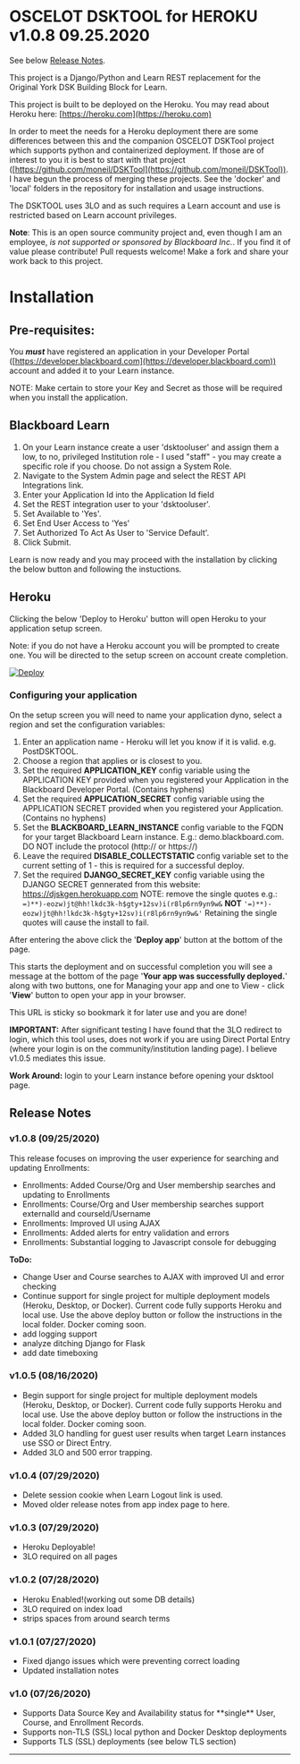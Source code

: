 # OSCELOT DSKTOOL for HEROKU v1.0.8 09.25.2020

See below [Release Notes](#Release-Notes).

This project is a Django/Python and Learn REST replacement for the Original York DSK Building Block for Learn.

This project is built to be deployed on the Heroku. You may read about Heroku here: [https://heroku.com](https://heroku.com) 

In order to meet the needs for a Heroku deployment there are some differences between this and the companion OSCELOT DSKTool project which supports python and containerized deployment. If those are of interest to you it is best to start with that project ([https://github.com/moneil/DSKTool](https://github.com/moneil/DSKTool)). I have begun the process of merging these projects. See the 'docker' and 'local' folders in the repository for installation and usage instructions.

The DSKTOOL uses 3LO and as such requires a Learn account and use is restricted based on Learn account privileges.

**Note**: This is an open source community project and, even though I am an employee, *is not supported or sponsored by Blackboard Inc.*. If you find it of value please contribute! Pull requests welcome! Make a fork and share your work back to this project.

# Installation

## Pre-requisites:
You ***must*** have registered an application in your Developer Portal ([https://developer.blackboard.com](https://developer.blackboard.com)) account and added it to your Learn instance. 

NOTE: Make certain to store your Key and Secret as those will be required when you install the application.

## Blackboard Learn
1. On your Learn instance create a user 'dsktooluser' and assign them a low, to no, privileged Institution role - I used "staff" - you may create a specific role if you choose. Do not assign a System Role. 
2. Navigate to the System Admin page and select the REST API Integrations link.
3. Enter your Application Id into the Application Id field
4. Set the REST integration user to your 'dsktooluser'.
5. Set Available to 'Yes'.
6. Set End User Access to 'Yes'
7. Set Authorized To Act As User to 'Service Default'.
8. Click Submit.

Learn is now ready and you may proceed with the installation by clicking the below button and following the instuctions.

## Heroku

Clicking the below 'Deploy to Heroku' button will open Heroku to your application setup screen. 

Note: if you do not have a Heroku account you will be prompted to create one. You will be directed to the setup screen on account create completion.

<a href="https://heroku.com/deploy">
  <img src="https://www.herokucdn.com/deploy/button.svg" alt="Deploy">
</a>

### Configuring your application
On the setup screen you will need to name your application dyno, select a region and set the configuration variables:
 
1. Enter an application name - Heroku will let you know if it is valid. e.g. PostDSKTOOL.
2. Choose a region that applies or is closest to you.
3. Set the required **APPLICATION\_KEY** config variable using the APPLICATION KEY provided when you registered your Application in the Blackboard Developer Portal. (Contains hyphens)
4. Set the required **APPLICATION\_SECRET** config variable using the APPLICATION SECRET provided when you registered your Application. (Contains no hyphens)
5. Set the **BLACKBOARD\_LEARN\_INSTANCE** config variable to the FQDN for your target Blackboard Learn instance. E.g.: demo.blackboard.com. DO NOT include the protocol (http:// or https://)
6. Leave the required **DISABLE\_COLLECTSTATIC** config variable set to the current setting of 1 - this is required for a successful deploy.
7. Set the required **DJANGO\_SECRET\_KEY** config variable using the DJANGO SECRET gennerated from this website: https://djskgen.herokuapp.com NOTE: remove the single quotes e.g.: 
`=)**)-eozw)jt@hh!lkdc3k-h$gty+12sv)i(r8lp6rn9yn9w&` 
**NOT** 
`'=)**)-eozw)jt@hh!lkdc3k-h$gty+12sv)i(r8lp6rn9yn9w&'`
Retaining the single quotes will cause the install to fail.

After entering the above click the '**Deploy app**' button at the bottom of the page. 

This starts the deployment and on successful completion you will see a message at the bottom of the page '**Your app was successfully deployed.**' along with two buttons, one for Managing your app and one to View - click '**View**' button to open your app in your browser. 

This URL is sticky so bookmark it for later use and you are done!

**IMPORTANT:** After significant testing I have found that the 3LO redirect to login, which this tool uses, does not work if you are using Direct Portal Entry (where your login is on the community/institution landing page). I believe v1.0.5 mediates this issue.

**Work Around:** login to your Learn instance before opening your dsktool page.

## Release Notes
### v1.0.8 (09/25/2020)
This release focuses on improving the user experience for searching and updating Enrollments:
<ul>
  <li>Enrollments: Added Course/Org and User membership searches and updating to Enrollments
  <li>Enrollments: Course/Org and User membership searches support externalId and courseId/Username
  <li>Enrollments: Improved UI using AJAX
  <li>Enrollments: Added alerts for entry validation and errors
  <li>Enrollments: Substantial logging to Javascript console for debugging
</ul>

**ToDo:**
  <ul>
    <li>Change User and Course searches to AJAX with improved UI and error checking
    <li>Continue support for single project for multiple deployment models (Heroku, Desktop, or Docker). Current code fully supports Heroku and local use. Use the above deploy button or follow the instructions in the local folder. Docker coming soon.
    <li>add logging support</li>
    <li>analyze ditching Django for Flask</li>
    <li>add date timeboxing</li>
  </ul>

### v1.0.5 (08/16/2020)
<ul>
  <li>Begin support for single project for multiple deployment models (Heroku, Desktop, or Docker). Current code fully supports Heroku and local use. Use the above deploy button or follow the instructions in the local folder. Docker coming soon.</li>
  <li>Added 3LO handling for guest user results when target Learn instances use SSO or Direct Entry.</li>
  <li>Added 3LO and 500 error trapping.</li>
</ul>

### v1.0.4 (07/29/2020)
<ul>
  <li>Delete session cookie when Learn Logout link is used.</li>
  <li>Moved older release notes from app index page to here.</li>
</ul>

### v1.0.3 (07/29/2020)
<ul>
  <li>Heroku Deployable!</li>
  <li>3LO required on all pages</li>
</ul>

### v1.0.2 (07/28/2020)
<ul>
  <li>Heroku Enabled!(working out some DB details)</li>
  <li>3LO required on index load
  <li>strips spaces from around search terms
</ul>

### v1.0.1 (07/27/2020)
<ul>
  <li> Fixed django issues which were preventing correct loading </li>
  <li> Updated installation notes</li>
</ul>


### v1.0 (07/26/2020)
<ul>
  <li> Supports Data Source Key and Availability status for **single** User, Course, and Enrollment Records. </li>
  <li> Supports non-TLS (SSL) local python and Docker Desktop deployments
  <li> Supports TLS (SSL) deployments (see below TLS section)
</ul>
<hr>
